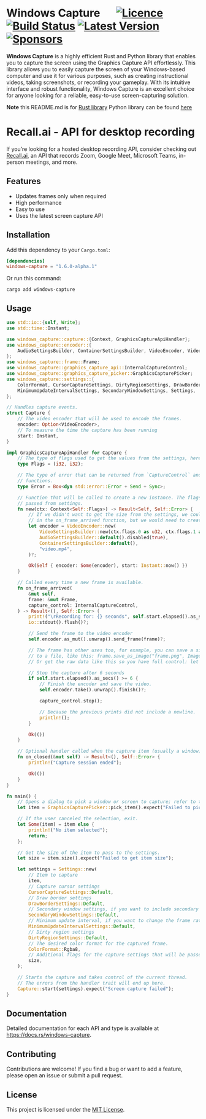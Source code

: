 # Windows Capture &emsp; [![Licence]][Licence URL] [![Build Status]][repository] [![Latest Version]][crates.io] [![Sponsors]][Sponsors URL]

[Licence]: https://img.shields.io/crates/l/windows-capture
[Licence URL]: https://github.com/NiiightmareXD/windows-capture/blob/main/LICENCE
[Build Status]: https://img.shields.io/github/actions/workflow/status/NiiightmareXD/windows-capture/rust.yml
[repository]: https://github.com/NiiightmareXD/windows-capture
[Latest Version]: https://img.shields.io/crates/v/windows-capture
[crates.io]: https://crates.io/crates/windows-capture
[Sponsors]: https://img.shields.io/github/sponsors/NiiightmareXD
[Sponsors URL]: https://github.com/sponsors/NiiightmareXD

**Windows Capture** is a highly efficient Rust and Python library that enables you to capture the screen using the Graphics Capture API effortlessly. This library allows you to easily capture the screen of your Windows-based computer and use it for various purposes, such as creating instructional videos, taking screenshots, or recording your gameplay. With its intuitive interface and robust functionality, Windows Capture is an excellent choice for anyone looking for a reliable, easy-to-use screen-capturing solution.

**Note** this README.md is for [Rust library](https://github.com/NiiightmareXD/windows-capture) Python library can be found [here](https://github.com/NiiightmareXD/windows-capture/tree/main/windows-capture-python)

# Recall.ai - API for desktop recording

If you’re looking for a hosted desktop recording API, consider checking out [Recall.ai](https://www.recall.ai/desktop-recording-sdk), an API that records Zoom, Google Meet, Microsoft Teams, in-person meetings, and more.

## Features

- Updates frames only when required
- High performance
- Easy to use
- Uses the latest screen capture API

## Installation

Add this dependency to your `Cargo.toml`:

```toml
[dependencies]
windows-capture = "1.6.0-alpha.1"
```

Or run this command:

```
cargo add windows-capture
```

## Usage

```rust
use std::io::{self, Write};
use std::time::Instant;

use windows_capture::capture::{Context, GraphicsCaptureApiHandler};
use windows_capture::encoder::{
    AudioSettingsBuilder, ContainerSettingsBuilder, VideoEncoder, VideoSettingsBuilder,
};
use windows_capture::frame::Frame;
use windows_capture::graphics_capture_api::InternalCaptureControl;
use windows_capture::graphics_capture_picker::GraphicsCapturePicker;
use windows_capture::settings::{
    ColorFormat, CursorCaptureSettings, DirtyRegionSettings, DrawBorderSettings,
    MinimumUpdateIntervalSettings, SecondaryWindowSettings, Settings,
};

// Handles capture events.
struct Capture {
    // The video encoder that will be used to encode the frames.
    encoder: Option<VideoEncoder>,
    // To measure the time the capture has been running
    start: Instant,
}

impl GraphicsCaptureApiHandler for Capture {
    // The type of flags used to get the values from the settings, here they are the width and height.
    type Flags = (i32, i32);

    // The type of error that can be returned from `CaptureControl` and `start`
    // functions.
    type Error = Box<dyn std::error::Error + Send + Sync>;

    // Function that will be called to create a new instance. The flags can be
    // passed from settings.
    fn new(ctx: Context<Self::Flags>) -> Result<Self, Self::Error> {
        // If we didn't want to get the size from the settings, we could use frame.width() and frame.height()
        // in the on_frame_arrived function, but we would need to create the encoder there.
        let encoder = VideoEncoder::new(
            VideoSettingsBuilder::new(ctx.flags.0 as u32, ctx.flags.1 as u32),
            AudioSettingsBuilder::default().disabled(true),
            ContainerSettingsBuilder::default(),
            "video.mp4",
        )?;

        Ok(Self { encoder: Some(encoder), start: Instant::now() })
    }

    // Called every time a new frame is available.
    fn on_frame_arrived(
        &mut self,
        frame: &mut Frame,
        capture_control: InternalCaptureControl,
    ) -> Result<(), Self::Error> {
        print!("\rRecording for: {} seconds", self.start.elapsed().as_secs());
        io::stdout().flush()?;

        // Send the frame to the video encoder
        self.encoder.as_mut().unwrap().send_frame(frame)?;

        // The frame has other uses too, for example, you can save a single frame
        // to a file, like this: frame.save_as_image("frame.png", ImageFormat::Png)?;
        // Or get the raw data like this so you have full control: let data = frame.buffer()?;

        // Stop the capture after 6 seconds
        if self.start.elapsed().as_secs() >= 6 {
            // Finish the encoder and save the video.
            self.encoder.take().unwrap().finish()?;

            capture_control.stop();

            // Because the previous prints did not include a newline.
            println!();
        }

        Ok(())
    }

    // Optional handler called when the capture item (usually a window) is closed.
    fn on_closed(&mut self) -> Result<(), Self::Error> {
        println!("Capture session ended");

        Ok(())
    }
}

fn main() {
    // Opens a dialog to pick a window or screen to capture; refer to the docs for other capture items.
    let item = GraphicsCapturePicker::pick_item().expect("Failed to pick item");

    // If the user canceled the selection, exit.
    let Some(item) = item else {
        println!("No item selected");
        return;
    };

    // Get the size of the item to pass to the settings.
    let size = item.size().expect("Failed to get item size");

    let settings = Settings::new(
        // Item to capture
        item,
        // Capture cursor settings
        CursorCaptureSettings::Default,
        // Draw border settings
        DrawBorderSettings::Default,
        // Secondary window settings, if you want to include secondary windows in the capture
        SecondaryWindowSettings::Default,
        // Minimum update interval, if you want to change the frame rate limit (default is 60 FPS or 16.67 ms)
        MinimumUpdateIntervalSettings::Default,
        // Dirty region settings
        DirtyRegionSettings::Default,
        // The desired color format for the captured frame.
        ColorFormat::Rgba8,
        // Additional flags for the capture settings that will be passed to the user-defined `new` function.
        size,
    );

    // Starts the capture and takes control of the current thread.
    // The errors from the handler trait will end up here.
    Capture::start(settings).expect("Screen capture failed");
}
```

## Documentation

Detailed documentation for each API and type is available at https://docs.rs/windows-capture.

## Contributing

Contributions are welcome! If you find a bug or want to add a feature, please open an issue or submit a pull request.

## License

This project is licensed under the [MIT License](LICENCE).
